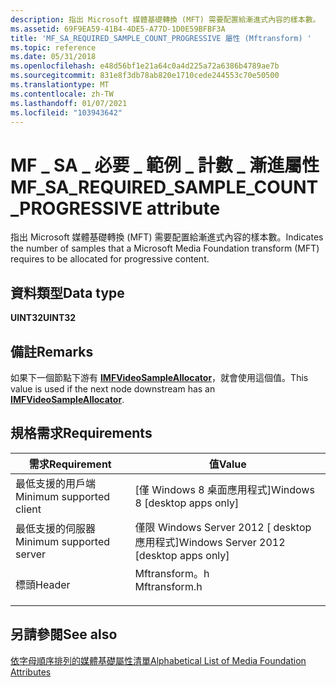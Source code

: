 ```yaml
---
description: 指出 Microsoft 媒體基礎轉換 (MFT) 需要配置給漸進式內容的樣本數。
ms.assetid: 69F9EA59-41B4-4DE5-A77D-1D0E59BFBF3A
title: 'MF_SA_REQUIRED_SAMPLE_COUNT_PROGRESSIVE 屬性 (Mftransform) '
ms.topic: reference
ms.date: 05/31/2018
ms.openlocfilehash: e48d56bf1e21a64c0a4d225a72a6386b4789ae7b
ms.sourcegitcommit: 831e8f3db78ab820e1710cede244553c70e50500
ms.translationtype: MT
ms.contentlocale: zh-TW
ms.lasthandoff: 01/07/2021
ms.locfileid: "103943642"
---
```

# <a name="mf_sa_required_sample_count_progressive-attribute"></a><span data-ttu-id="09d0b-103">MF \_ SA \_ 必要 \_ 範例 \_ 計數 \_ 漸進屬性</span><span class="sxs-lookup"><span data-stu-id="09d0b-103">MF\_SA\_REQUIRED\_SAMPLE\_COUNT\_PROGRESSIVE attribute</span></span>

<span data-ttu-id="09d0b-104">指出 Microsoft 媒體基礎轉換 (MFT) 需要配置給漸進式內容的樣本數。</span><span class="sxs-lookup"><span data-stu-id="09d0b-104">Indicates the number of samples that a Microsoft Media Foundation transform (MFT) requires to be allocated for progressive content.</span></span>

## <a name="data-type"></a><span data-ttu-id="09d0b-105">資料類型</span><span class="sxs-lookup"><span data-stu-id="09d0b-105">Data type</span></span>

<span data-ttu-id="09d0b-106">**UINT32**</span><span class="sxs-lookup"><span data-stu-id="09d0b-106">**UINT32**</span></span>

## <a name="remarks"></a><span data-ttu-id="09d0b-107">備註</span><span class="sxs-lookup"><span data-stu-id="09d0b-107">Remarks</span></span>

<span data-ttu-id="09d0b-108">如果下一個節點下游有 [**IMFVideoSampleAllocator**](/windows/desktop/api/mfidl/nn-mfidl-imfvideosampleallocator)，就會使用這個值。</span><span class="sxs-lookup"><span data-stu-id="09d0b-108">This value is used if the next node downstream has an [**IMFVideoSampleAllocator**](/windows/desktop/api/mfidl/nn-mfidl-imfvideosampleallocator).</span></span>

## <a name="requirements"></a><span data-ttu-id="09d0b-109">規格需求</span><span class="sxs-lookup"><span data-stu-id="09d0b-109">Requirements</span></span>



| <span data-ttu-id="09d0b-110">需求</span><span class="sxs-lookup"><span data-stu-id="09d0b-110">Requirement</span></span> | <span data-ttu-id="09d0b-111">值</span><span class="sxs-lookup"><span data-stu-id="09d0b-111">Value</span></span> |
|-------------------------------------|------------------------------------------------------------------------------------------|
| <span data-ttu-id="09d0b-112">最低支援的用戶端</span><span class="sxs-lookup"><span data-stu-id="09d0b-112">Minimum supported client</span></span><br/> | <span data-ttu-id="09d0b-113">\[僅 Windows 8 桌面應用程式\]</span><span class="sxs-lookup"><span data-stu-id="09d0b-113">Windows 8 \[desktop apps only\]</span></span><br/>                                               |
| <span data-ttu-id="09d0b-114">最低支援的伺服器</span><span class="sxs-lookup"><span data-stu-id="09d0b-114">Minimum supported server</span></span><br/> | <span data-ttu-id="09d0b-115">僅限 Windows Server 2012 \[ desktop 應用程式\]</span><span class="sxs-lookup"><span data-stu-id="09d0b-115">Windows Server 2012 \[desktop apps only\]</span></span><br/>                                     |
| <span data-ttu-id="09d0b-116">標頭</span><span class="sxs-lookup"><span data-stu-id="09d0b-116">Header</span></span><br/>                   | <dl> <span data-ttu-id="09d0b-117"><dt>Mftransform。h</dt></span><span class="sxs-lookup"><span data-stu-id="09d0b-117"><dt>Mftransform.h</dt></span></span> </dl> |



## <a name="see-also"></a><span data-ttu-id="09d0b-118">另請參閱</span><span class="sxs-lookup"><span data-stu-id="09d0b-118">See also</span></span>

<dl> <dt>

[<span data-ttu-id="09d0b-119">依字母順序排列的媒體基礎屬性清單</span><span class="sxs-lookup"><span data-stu-id="09d0b-119">Alphabetical List of Media Foundation Attributes</span></span>](alphabetical-list-of-media-foundation-attributes.md)
</dt> </dl>

 

 




